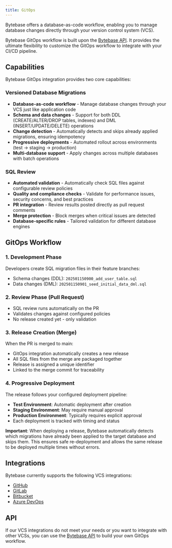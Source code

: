 ```yaml
---
title: GitOps
---
```


Bytebase offers a database-as-code workflow, enabling you to manage database changes directly through your version control system (VCS).

Bytebase GitOps workflow is built upon the [Bytebase API](/docs/api/overview). It provides the ultimate flexibility to customize the GitOps workflow to integrate with your CI/CD pipeline.

## Capabilities

Bytebase GitOps integration provides two core capabilities:

### Versioned Database Migrations

- **Database-as-code workflow** - Manage database changes through your VCS just like application code
- **Schema and data changes** - Support for both DDL (CREATE/ALTER/DROP tables, indexes) and DML (INSERT/UPDATE/DELETE) operations
- **Change detection** - Automatically detects and skips already applied migrations, ensuring idempotency
- **Progressive deployments** - Automated rollout across environments (test → staging → production)
- **Multi-database support** - Apply changes across multiple databases with batch operations

### SQL Review

- **Automated validation** - Automatically check SQL files against configurable review policies
- **Quality and compliance checks** - Validate for performance issues, security concerns, and best practices
- **PR integration** - Review results posted directly as pull request comments
- **Merge protection** - Block merges when critical issues are detected
- **Database-specific rules** - Tailored validation for different database engines

## GitOps Workflow

### 1. Development Phase

Developers create SQL migration files in their feature branches:

- Schema changes (DDL): `202501150900_add_user_table.sql`
- Data changes (DML): `202501150901_seed_initial_data_dml.sql`

### 2. Review Phase (Pull Request)

- SQL review runs automatically on the PR
- Validates changes against configured policies
- No release created yet - only validation

### 3. Release Creation (Merge)

When the PR is merged to main:

- GitOps integration automatically creates a new release
- All SQL files from the merge are packaged together
- Release is assigned a unique identifier
- Linked to the merge commit for traceability

### 4. Progressive Deployment

The release follows your configured deployment pipeline:

- **Test Environment**: Automatic deployment after creation
- **Staging Environment**: May require manual approval
- **Production Environment**: Typically requires explicit approval
- Each deployment is tracked with timing and status

**Important**: When deploying a release, Bytebase automatically detects which migrations have already been applied to the target database and skips them. This ensures safe re-deployment and allows the same release to be deployed multiple times without errors.

## Integrations

Bytebase currently supports the following VCS integrations:

- [GitHub](/docs/vcs-integration/github)
- [GitLab](/docs/vcs-integration/gitlab)
- [Bitbucket](/docs/vcs-integration/bitbucket)
- [Azure DevOps](/docs/vcs-integration/azure-devops)

## API

If our VCS integrations do not meet your needs or you want to integrate with other VCSs, you can use the [Bytebase API](/docs/api/overview) to build your own GitOps workflow.
